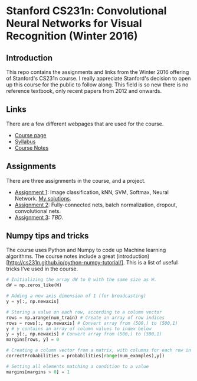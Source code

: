 # Stanford CS231n: Convolutional Neural Networks for Visual Recognition (Winter 2016)
 
## Introduction
This repo contains the assignments and links from the Winter 2016 offering of Stanford's CS231n course. I really appreciate Stanford's decision to open up this course for the public to follow along. This field is so new there is no reference textbook, only recent papers from 2012 and onwards.

## Links
There are a few different webpages that are used for the course.

* [Course page](http://cs231n.stanford.edu)
* [Syllabus](http://cs231n.stanford.edu/syllabus.html)
* [Course Notes](http://cs231n.github.io)

## Assignments
There are three assignments in the course, and a project.

* [Assignment 1](http://cs231n.github.io/assignments2016/assignment1/): Image classification, kNN, SVM, Softmax, Neural Network. [My solutions](assignment1/README.md).
* [Assignment 2](http://cs231n.github.io/assignments2016/assignment2/): Fully-connected nets, batch normalization, dropout, convolutional nets. 
* [Assignment 3](http://cs231n.github.io/assignments2016/assignment3/): _TBD_.


## Numpy tips and tricks
The course uses Python and Numpy to code up Machine learning algorithms. The course notes include a great (introduction)[http://cs231n.github.io/python-numpy-tutorial/]. This is a list of useful tricks I've used in the course.

```Python
# Initializing the array dW to 0 with the same size as W.
dW = np.zeros_like(W)

# Adding a new axis dimension of 1 (for broadcasting)
y = y[:, np.newaxis]

# Storing a value on each row, according to a column vector 
rows = np.arange(num_train) # Create an array of row indices
rows = rows[:, np.newaxis] # Convert array from (500,) to (500,1)
y # y contains an array of column values to index below
y = y[:, np.newaxis] # Convert array from (500,) to (500,1)
margins[rows, y] = 0

# Creating a column vector from a matrix, with columns for each row in the y vector
correctProbabilities = probabilities[range(num_examples),y])

# Setting all elements matching a condition to a value
margins[margins > 0] = 1
```


